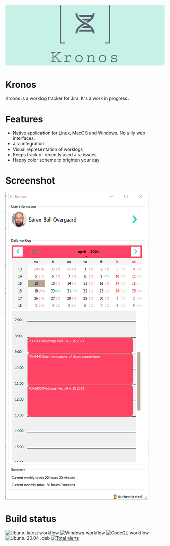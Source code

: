 ![Kronos top banner](https://raw.githubusercontent.com/llob/kronos/main/resources/logo/facebook_cover_photo_1.png)
# Kronos
Kronos is a worklog tracker for Jira. It's a work in progress.

# Features
- Native application for Linux, MacOS and Windows. No silly web interfaces.
- Jira integration
- Visual representation of worklogs
- Keeps track of recently used Jira issues
- Happy color scheme to brighten your day

# Screenshot
![Kronos screenshot](kronos-screenshot.png)

# Build status
![Ubuntu latest workflow](https://github.com/llob/kronos/actions/workflows/ubuntu-latest.yml/badge.svg)
![Windows workflow](https://github.com/llob/kronos/actions/workflows/windows.yml/badge.svg)
![CodeQL workflow](https://github.com/llob/kronos/actions/workflows/codeql-analysis.yml/badge.svg)
![Ubuntu 20.04 .deb](https://github.com/llob/kronos/actions/workflows/build-deb.yml/badge.svg)
[![Total alerts](https://img.shields.io/lgtm/alerts/g/llob/kronos.svg?logo=lgtm&logoWidth=18)](https://lgtm.com/projects/g/llob/kronos/alerts/)

